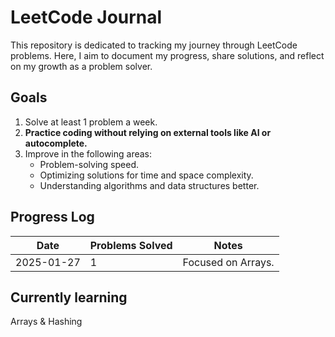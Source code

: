 # LeetCode Journal

This repository is dedicated to tracking my journey through LeetCode problems. Here, I aim to document my progress, share solutions, and reflect on my growth as a problem solver.

## Goals

1. Solve at least 1 problem a week.
2. **Practice coding without relying on external tools like AI or autocomplete.**
3. Improve in the following areas:
   - Problem-solving speed.
   - Optimizing solutions for time and space complexity.
   - Understanding algorithms and data structures better.

## Progress Log

| Date       | Problems Solved | Notes                           |
|------------|-----------------|---------------------------------|
| 2025-01-27 | 1               | Focused on Arrays.              |

## Currently learning
Arrays & Hashing
